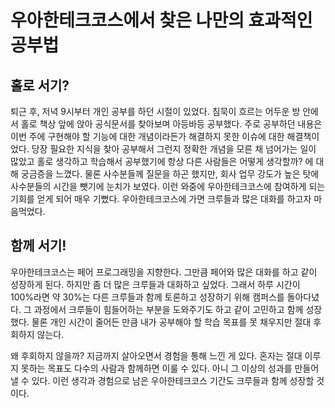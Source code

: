 # 우아한테크코스에서 찾은 나만의 효과적인 공부법

## 홀로 서기?

퇴근 후, 저녁 9시부터 개인 공부를 하던 시절이 있었다. 침묵이 흐르는 어두운 방 안에서 홀로 책상 앞에 앉아 공식문서를 찾아보며 아등바등 공부했다. 주로 공부하던 내용은 이번 주에 구현해야 할 기능에 대한 개념이라든가 해결하지 못한 이슈에 대한 해결책이었다.
당장 필요한 지식을 찾아 공부해서 그런지 정확한 개념을 모른 채 넘어가는 일이 많았고 홀로 생각하고 학습해서 공부했기에 항상 다른 사람들은 어떻게 생각할까? 에 대해 궁금증을 느꼈다. 물론 사수분들께 질문을 하곤 했지만, 회사 업무 강도가 높은 탓에 사수분들의 시간을 뺏기에 눈치가 보였다. 이런 와중에 우아한테크코스에 참여하게 되는 기회를 얻게 되어 매우 기뻤다. 우아한테크코스에 가면 크루들과 많은 대화를 하고자 마음먹었다.

## 함께 서기!

우아한테크코스는 페어 프로그래밍을 지향한다. 그만큼 페어와 많은 대화를 하고 같이 성장하게 된다. 하지만 좀 더 많은 크루들과 대화하고 싶었다. 그래서 하루 시간이 100%라면 약 30%는 다른 크루들과 함께 토론하고 성장하기 위해 캠퍼스를 돌아다녔다. 그 과정에서 크루들이 힘들어하는 부분을 도와주기도 하고 같이 고민하고 함께 성장했다. 물론 개인 시간이 줄어든 만큼 내가 공부해야 할 학습 목표를 못 채우지만 절대 후회하지 않는다.

왜 후회하지 않을까? 지금까지 살아오면서 경험을 통해 느낀 게 있다. 혼자는 절대 이루지 못하는 목표도 다수의 사람과 함께하면 이룰 수 있다. 아니 그 이상의 성과를 만들어 낼 수 있다. 이런 생각과 경험으로 남은 우아한테크코스 기간도 크루들과 함께 성장할 것이다.
